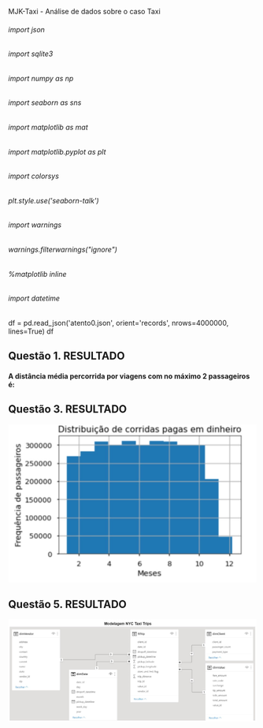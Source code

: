 MJK-Taxi - Análise de dados sobre o caso Taxi 

###### import json
###### import sqlite3
###### import numpy as np
###### import seaborn as sns
###### import matplotlib as mat
###### import matplotlib.pyplot as plt
###### import colorsys
###### plt.style.use('seaborn-talk')
###### import warnings
###### warnings.filterwarnings("ignore")
###### %matplotlib inline
###### import datetime

df = pd.read_json('atento0.json', orient='records', nrows=4000000, lines=True)
df 

## Questão 1. RESULTADO

#### A distância média percorrida por viagens com no máximo 2 passageiros é:

## Questão 3. RESULTADO

<img src = "q3atento.jpg">

## Questão 5. RESULTADO
<img src = "ModelagemLogica.jpg">

